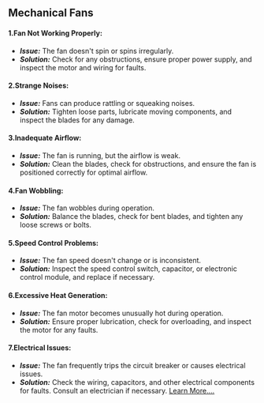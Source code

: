 ## **Mechanical Fans**



#### 1.**Fan Not Working Properly:**
   - ***Issue:*** The fan doesn't spin or spins irregularly.
   - ***Solution:*** Check for any obstructions, ensure proper power supply, and inspect the motor and wiring for faults.

#### 2.**Strange Noises:**
   - ***Issue:*** Fans can produce rattling or squeaking noises.
   - ***Solution:*** Tighten loose parts, lubricate moving components, and inspect the blades for any damage.

#### 3.**Inadequate Airflow:**
   - ***Issue:*** The fan is running, but the airflow is weak.
   - ***Solution:*** Clean the blades, check for obstructions, and ensure the fan is positioned correctly for optimal airflow.

#### 4.**Fan Wobbling:**
   - ***Issue:*** The fan wobbles during operation.
   - ***Solution:*** Balance the blades, check for bent blades, and tighten any loose screws or bolts.

#### 5.**Speed Control Problems:**
   - ***Issue:*** The fan speed doesn't change or is inconsistent.
   - ***Solution:*** Inspect the speed control switch, capacitor, or electronic control module, and replace if necessary.

#### 6.**Excessive Heat Generation:**
   - ***Issue:*** The fan motor becomes unusually hot during operation.
   - ***Solution:*** Ensure proper lubrication, check for overloading, and inspect the motor for any faults.

#### 7.**Electrical Issues:**
   - ***Issue:*** The fan frequently trips the circuit breaker or causes electrical issues.
   - ***Solution:*** Check the wiring, capacitors, and other electrical components for faults. Consult an electrician if necessary.
[Learn More....](https://chat.openai.com/)

